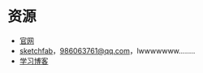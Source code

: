 # 资源
- [官网](https://threejs.org/)
- [sketchfab](https://sketchfab.com)，986063761@qq.com，lwwwwwww........
- [学习博客](https://blog.csdn.net/qq_30100043/article/category/9274092)